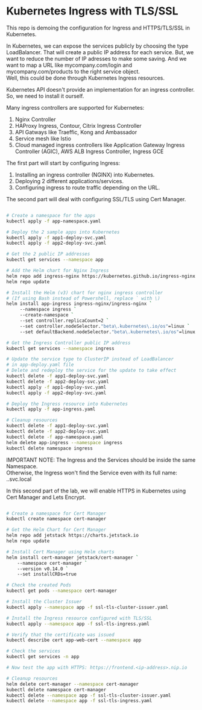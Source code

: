 # Kubernetes Ingress with TLS/SSL  

This repo is demoing the configuration for Ingress and HTTPS/TLS/SSL in Kubernetes.  

In Kubernetes, we can expose the services publicly by choosing the type LoadBalancer. That will create a public IP address for each service. But, we want to reduce the number of IP adresses to make some saving. And we want to map a URL like mycompany.com/login and mycompany.com/products to the right service object.  
Well, this could be done through Kubernetes Ingress resources.  

Kubernetes API doesn't provide an implementation for an ingress controller. So, we need to install it ourself. 

Many ingress controllers are supported for Kubernetes:  

1) Nginx Controller 
2) HAProxy Ingress, Contour, Citrix Ingress Controller  
3) API Gatways like Traeffic, Kong and Ambassador  
4) Service mesh like Istio  
5) Cloud managed ingress controllers like Application Gateway Ingress Controller (AGIC), AWS ALB Ingress Controller, Ingress GCE  

The first part will start by configuring Ingress:

1) Installing an ingress controller (NGINX) into Kubernetes.
2) Deploying 2 different applications/services.
3) Configuring ingress to route traffic depending on the URL.  

The second part will deal with configuring SSL/TLS using Cert Manager.  

```bash

# Create a namespace for the apps
kubectl apply -f app-namespace.yaml

# Deploy the 2 sample apps into Kubernetes
kubectl apply -f app1-deploy-svc.yaml 
kubectl apply -f app2-deploy-svc.yaml

# Get the 2 public IP addresses 
kubectl get services --namespace app

# Add the Helm chart for Nginx Ingress
helm repo add ingress-nginx https://kubernetes.github.io/ingress-nginx
helm repo update

# Install the Helm (v3) chart for nginx ingress controller
# (If using Bash instead of Powershell, replace ` with \)
helm install app-ingress ingress-nginx/ingress-nginx `
     --namespace ingress `
     --create-namespace `
     --set controller.replicaCount=2 `
     --set controller.nodeSelector."beta\.kubernetes\.io/os"=linux `
     --set defaultBackend.nodeSelector."beta\.kubernetes\.io/os"=linux

# Get the Ingress Controller public IP address
kubectl get services --namespace ingress

# Update the service type to ClusterIP instead of LoadBalancer 
# in app-deploy.yaml file
# Delete and redeploy the service for the update to take effect
kubectl delete -f app1-deploy-svc.yaml 
kubectl delete -f app2-deploy-svc.yaml
kubectl apply -f app1-deploy-svc.yaml 
kubectl apply -f app2-deploy-svc.yaml

# Deploy the Ingress resource into Kubernetes
kubectl apply -f app-ingress.yaml 

# Cleanup resources
kubectl delete -f app1-deploy-svc.yaml 
kubectl delete -f app2-deploy-svc.yaml
kubectl delete -f app-namespace.yaml
helm delete app-ingress --namespace ingress
kubectl delete namespace ingress

```

IMPORTANT NOTE: The Ingress and the Services should be inside the same Namespace.  
Otherwise, the Ingress won't find the Service even with its full name:  
<service-name>.<namespace>.svc.local

In this second part of the lab, we will enable HTTPS in Kubernetes using Cert Manager and Lets Encrypt.

```bash

# Create a namespace for Cert Manager
kubectl create namespace cert-manager

# Get the Helm Chart for Cert Manager
helm repo add jetstack https://charts.jetstack.io
helm repo update

# Install Cert Manager using Helm charts
helm install cert-manager jetstack/cert-manager `
    --namespace cert-manager `
    --version v0.14.0 `
    --set installCRDs=true

# Check the created Pods
kubectl get pods --namespace cert-manager

# Install the Cluster Issuer
kubectl apply --namespace app -f ssl-tls-cluster-issuer.yaml

# Install the Ingress resource configured with TLS/SSL
kubectl apply --namespace app -f ssl-tls-ingress.yaml

# Verify that the certificate was issued
kubectl describe cert app-web-cert --namespace app

# Check the services
kubectl get services -n app

# Now test the app with HTTPS: https://frontend.<ip-address>.nip.io

# Cleanup resources
helm delete cert-manager --namespace cert-manager
kubectl delete namespace cert-manager
kubectl delete --namespace app -f ssl-tls-cluster-issuer.yaml
kubectl delete --namespace app -f ssl-tls-ingress.yaml

```
